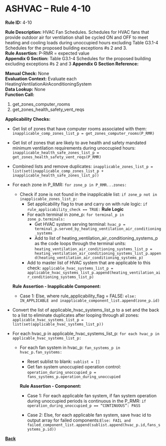 # ASHVAC – Rule 4-10

**Rule ID:** 4-10
 
**Rule Description:** HVAC Fan Schedules. Schedules for HVAC fans that provide outdoor air for ventilation shall be cycled ON and OFF to meet heating and cooling loads during unoccupied hours excluding Table G3.1-4 Schedules for the proposed building exceptions #s 2 and 3.  
**Rule Assertion:** P-RMR = expected value                                           
**Appendix G Section:** Table G3.1-4 Schedules for the proposed building excluding exceptions #s 2 and 3 
**Appendix G Section Reference:**  

**Manual Check:** None  
**Evaluation Context:** Evaluate each HeatingVentilationAirAconditioningSystem  
**Data Lookup:** None  
**Function Call:** 

1. get_zones_computer_rooms
2. get_zones_health_safety_vent_reqs


**Applicability Checks:** 
- Get list of zones that have computer rooms associated with them: `inapplicable_comp_zones_list_p = get_zones_computer_rooms(P_RMR)`
- Get list of zones that are likely to ave health and safety mandated minimum ventilation requirements during unoccupied hours: `inapplicable_health_safe_zones_list_p = get_zones_health_safety_vent_reqs(P_RMR)`
- Combined lists and remove duplicates: `inapplicable_zones_list_p = list(set(inapplicable_comp_zones_list_p + inapplicable_health_safe_zones_list_p))`
- For each zone in P_RMR: `for zone_p in P_RMR...zones:`
     - Check if zone is not found in the inapplicable list: `if zone_p not in inapplicable_zones_list_p:`
        - Set applicability flag to true and carry on with rule logic: `if rule_applicability_check == TRUE:`
         **Rule Logic**
        - For each terminal in zone_p: `for terminal_p in zone_p.terminals:`
            - Get HVAC system serving terminal: `hvac_p = terminal_p.served_by_heating_ventilation_air_conditioning_systems`
            - Add to list of heating_ventilation_air_conditioning_systems_p as the code loops through the terminal units: `heating_ventilation_air_conditioning_systems_list_p = heating_ventilation_air_conditioning_systems_list_p.append(heating_ventilation_air_conditioning_systems_p)`                    
        - Add to master list of HVAC system that are applicable to this check: `applicable_hvac_systems_list_p = applicable_hvac_systems_list_p.append(heating_ventilation_air_conditioning_systems_list_p)`         

    **Rule Assertion - Inapplicable Component:**
    - Case 1: Else, where rule_applicability_flag = FALSE: `else: IN_APPLICABLE and inapplicable_component_list.append(zone_p.id)`

- Convert the list of applicable_hvac_systems_list_p to a set and the back to a list to eliminate duplicates after looping through all zones: 
 `applicable_hvac_systems_list_p = list(set(applicable_hvac_systems_list_p))`                             
- For each hvac_p in applicable_hvac_systems_list_p: `for each hvac_p in applicable_hvac_systems_list_p:`                         
    - For each fan system in hvac_p: `fan_systems_p in hvac_p.fan_systems:`
        - Reset sublist to blank: `sublist = []`
        - Get fan system unoccupied operation control: `operation_during_unoccupied_p = fans_systems_p.operation_during_unoccupied`

        **Rule Assertion - Component:**
        - Case 1: For each applicable fan system, if fan system operation during unoccupied periods is continuous in the P_RMR: `if operation_during_unoccupied_p == “CONTINUOUS”: PASS`

        - Case 2: Else, for each applicable fan system, save hvac id to output array for failed components:`Else: FAIL and failed_component_list.append(sublist.append(hvac_p.id,fans_systems_p.id))`

**[Back](../_toc.md)**